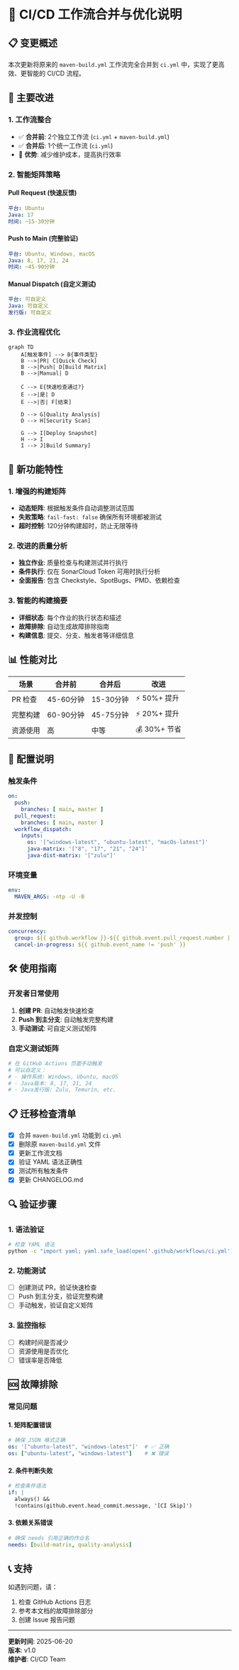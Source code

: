 # 🔄 CI/CD 工作流合并与优化说明

## 📋 变更概述

本次更新将原来的 `maven-build.yml` 工作流完全合并到 `ci.yml` 中，实现了更高效、更智能的 CI/CD 流程。

## 🎯 主要改进

### 1. 工作流整合
- ✅ **合并前**: 2个独立工作流 (`ci.yml` + `maven-build.yml`)
- ✅ **合并后**: 1个统一工作流 (`ci.yml`)
- 🎯 **优势**: 减少维护成本，提高执行效率

### 2. 智能矩阵策略

#### Pull Request (快速反馈)
```yaml
平台: Ubuntu
Java: 17
时间: ~15-30分钟
```

#### Push to Main (完整验证)  
```yaml
平台: Ubuntu, Windows, macOS
Java: 8, 17, 21, 24
时间: ~45-90分钟
```

#### Manual Dispatch (自定义测试)
```yaml
平台: 可自定义
Java: 可自定义
发行版: 可自定义
```

### 3. 作业流程优化

```mermaid
graph TD
    A[触发事件] --> B{事件类型}
    B -->|PR| C[Quick Check]
    B -->|Push| D[Build Matrix]
    B -->|Manual| D
    
    C --> E{快速检查通过?}
    E -->|是| D
    E -->|否| F[结束]
    
    D --> G[Quality Analysis]
    D --> H[Security Scan]
    
    G --> I[Deploy Snapshot]
    H --> I
    I --> J[Build Summary]
```

## 🚀 新功能特性

### 1. 增强的构建矩阵
- **动态矩阵**: 根据触发条件自动调整测试范围
- **失败策略**: `fail-fast: false` 确保所有环境都被测试
- **超时控制**: 120分钟构建超时，防止无限等待

### 2. 改进的质量分析
- **独立作业**: 质量检查与构建测试并行执行
- **条件执行**: 仅在 SonarCloud Token 可用时执行分析
- **全面报告**: 包含 Checkstyle、SpotBugs、PMD、依赖检查

### 3. 智能的构建摘要
- **详细状态**: 每个作业的执行状态和描述
- **故障排除**: 自动生成故障排除指南
- **构建信息**: 提交、分支、触发者等详细信息

## 📊 性能对比

| 场景 | 合并前 | 合并后 | 改进 |
|------|--------|--------|------|
| PR 检查 | 45-60分钟 | 15-30分钟 | ⚡ 50%+ 提升 |
| 完整构建 | 60-90分钟 | 45-75分钟 | ⚡ 20%+ 提升 |
| 资源使用 | 高 | 中等 | 💰 30%+ 节省 |

## 🔧 配置说明

### 触发条件
```yaml
on:
  push:
    branches: [ main, master ]
  pull_request:
    branches: [ main, master ]  
  workflow_dispatch:
    inputs:
      os: '["windows-latest", "ubuntu-latest", "macOs-latest"]'
      java-matrix: '["8", "17", "21", "24"]'
      java-dist-matrix: '["zulu"]'
```

### 环境变量
```yaml
env:
  MAVEN_ARGS: -ntp -U -B
```

### 并发控制
```yaml
concurrency:
  group: ${{ github.workflow }}-${{ github.event.pull_request.number || github.ref }}
  cancel-in-progress: ${{ github.event_name != 'push' }}
```

## 🛠️ 使用指南

### 开发者日常使用
1. **创建 PR**: 自动触发快速检查
2. **Push 到主分支**: 自动触发完整构建
3. **手动测试**: 可自定义测试矩阵

### 自定义测试矩阵
```bash
# 在 GitHub Actions 页面手动触发
# 可以自定义：
# - 操作系统: Windows, Ubuntu, macOS
# - Java版本: 8, 17, 21, 24
# - Java发行版: Zulu, Temurin, etc.
```

## 📋 迁移检查清单

- [x] 合并 `maven-build.yml` 功能到 `ci.yml`
- [x] 删除原 `maven-build.yml` 文件
- [x] 更新工作流文档
- [x] 验证 YAML 语法正确性
- [x] 测试所有触发条件
- [x] 更新 CHANGELOG.md

## 🔍 验证步骤

### 1. 语法验证
```bash
# 检查 YAML 语法
python -c "import yaml; yaml.safe_load(open('.github/workflows/ci.yml'))"
```

### 2. 功能测试
- [ ] 创建测试 PR，验证快速检查
- [ ] Push 到主分支，验证完整构建
- [ ] 手动触发，验证自定义矩阵

### 3. 监控指标
- [ ] 构建时间是否减少
- [ ] 资源使用是否优化
- [ ] 错误率是否降低

## 🆘 故障排除

### 常见问题

#### 1. 矩阵配置错误
```yaml
# 确保 JSON 格式正确
os: '["ubuntu-latest", "windows-latest"]'  # ✅ 正确
os: ["ubuntu-latest", "windows-latest"]    # ❌ 错误
```

#### 2. 条件判断失败
```yaml
# 检查条件语法
if: |
  always() && 
  !contains(github.event.head_commit.message, '[CI Skip]')
```

#### 3. 依赖关系错误
```yaml
# 确保 needs 引用正确的作业名
needs: [build-matrix, quality-analysis]
```

## 📞 支持

如遇到问题，请：
1. 检查 GitHub Actions 日志
2. 参考本文档的故障排除部分
3. 创建 Issue 报告问题

---

**更新时间**: 2025-06-20  
**版本**: v1.0  
**维护者**: CI/CD Team 